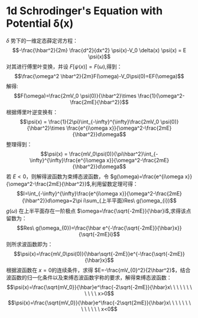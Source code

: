 # 1d Schrodinger's Equation with Potential δ(x)
$\delta$
势下的一维定态薛定谔方程：
$$-\frac{\hbar^2}{2m} \frac{d^2}{dx^2} \psi(x)-V_0  \delta(x) \psi(x) = E \psi(x)$$
对其进行傅里叶变换，并设
$F[\psi(x)]=F(\omega)$,得到：
$$\frac{\omega^2 \hbar^2}{2m}F(\omega)-V_0\psi(0)=EF(\omega)$$
解得:
$$F(\omega)=\frac{2mV_0 \psi(0)}{\hbar^2}\times \frac{1}{\omega^2-\frac{2mE}{\hbar^2}}$$
根据傅里叶逆变换有：
$$\psi(x) = \frac{1}{2\pi}\int_{-\infty}^{\infty}\frac{2mV_0 \psi(0)}{\hbar^2}\times \frac{e^{i\omega x}}{\omega^2-\frac{2mE}{\hbar^2}}d\omega$$
整理得到：
$$\psi(x) = \frac{mV_0\psi(0)}{\pi\hbar^2}\int_{-\infty}^{\infty}\frac{e^{i\omega x}}{\omega^2-\frac{2mE}{\hbar^2}}d\omega$$
若
$E<0$，则解得波函数为束缚态波函数，令
$g(\omega)=\frac{e^{i\omega x}}{\omega^2-\frac{2mE}{\hbar^2}}$,利用留数定理可得：
$$I=\int_{-\infty}^{\infty}\frac{e^{i\omega x}}{\omega^2-\frac{2mE}{\hbar^2}}d\omega=2\pi i\sum_{上半平面}Res\ g(\omega_{i})$$
$g(\omega)$
在上半平面存在一阶极点
$\omega=\frac{\sqrt{-2mE}}{\hbar}i$,求得该点留数为：
$$Res\ g(\omega_{0})=\frac{\hbar e^{-\frac{\sqrt{-2mE}}{\hbar}x}}{\sqrt{-2mE}i}$$
则所求波函数即为：
$$\psi(x)=\frac{mV_0\psi(0)}{\hbar\sqrt{-2mE}}e^{-\frac{\sqrt{-2mE}}{\hbar}x}$$
根据波函数在
$x=0$的连续条件，求得
$E=-\frac{mV_{0}^2}{2\hbar^2}$，结合波函数的归一化条件以及束缚态波函数宇称的要求，解得束缚态波函数：
$$\psi(x)=\frac{\sqrt{mV_0}}{\hbar}e^\frac{-2\sqrt{-2mE}}{\hbar}x\ \ \ \ \ \ \ \ \ \ \ x>0$$
$$\psi(x)=\frac{\sqrt{mV_0}}{\hbar}e^\frac{-2\sqrt{2mE}}{\hbar}x\ \ \ \ \ \ \ \ \ \ \ \ \ x<0$$